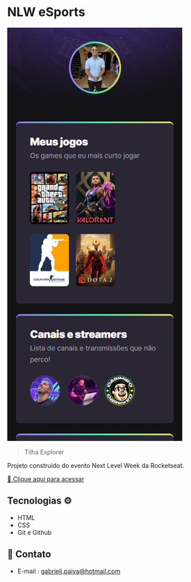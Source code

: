# NLW eSports 

![preview](./.github/preview.png)

>  Tilha Explorer


Projeto construido do evento Next Level Week da Rocketseat.

[🔗 Clique aqui para acessar](https://gabrieljp-dev.github.io/NLW-Esports/)

## Tecnologias ⚙️

- HTML
- CSS
- Git e Github


## 📲 Contato

- E-mail : gabrielj.paiva@hotmail.com

